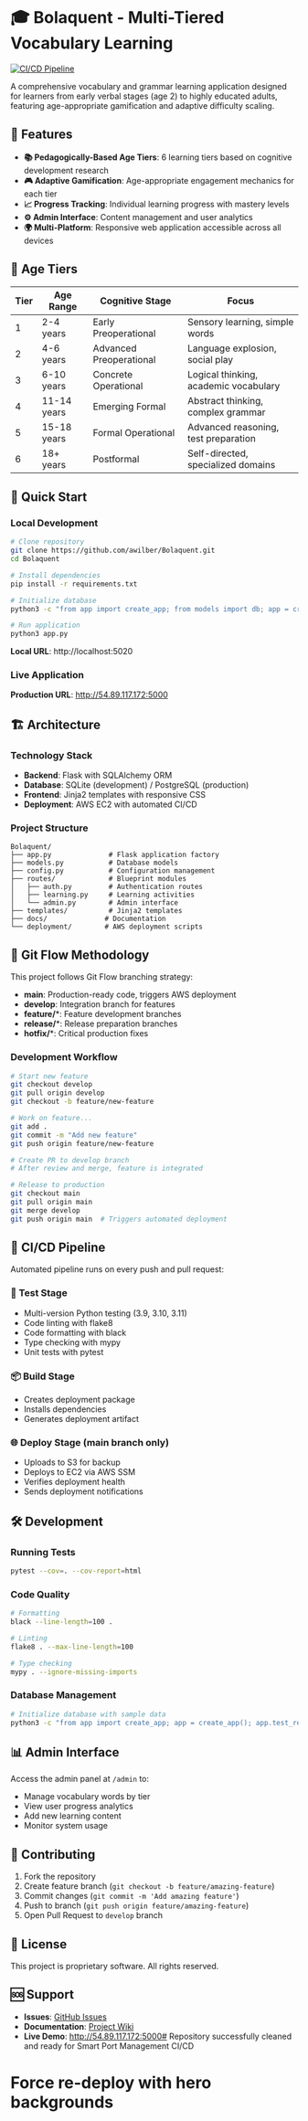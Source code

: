 # 🎓 Bolaquent - Multi-Tiered Vocabulary Learning

[![CI/CD Pipeline](https://github.com/awilber/Bolaquent/actions/workflows/ci-cd.yml/badge.svg)](https://github.com/awilber/Bolaquent/actions/workflows/ci-cd.yml)

A comprehensive vocabulary and grammar learning application designed for learners from early verbal stages (age 2) to highly educated adults, featuring age-appropriate gamification and adaptive difficulty scaling.

## 🌟 Features

- **📚 Pedagogically-Based Age Tiers**: 6 learning tiers based on cognitive development research
- **🎮 Adaptive Gamification**: Age-appropriate engagement mechanics for each tier
- **📈 Progress Tracking**: Individual learning progress with mastery levels
- **⚙️ Admin Interface**: Content management and user analytics
- **🌍 Multi-Platform**: Responsive web application accessible across all devices

## 🎯 Age Tiers

| Tier | Age Range | Cognitive Stage | Focus |
|------|-----------|----------------|-------|
| 1 | 2-4 years | Early Preoperational | Sensory learning, simple words |
| 2 | 4-6 years | Advanced Preoperational | Language explosion, social play |
| 3 | 6-10 years | Concrete Operational | Logical thinking, academic vocabulary |
| 4 | 11-14 years | Emerging Formal | Abstract thinking, complex grammar |
| 5 | 15-18 years | Formal Operational | Advanced reasoning, test preparation |
| 6 | 18+ years | Postformal | Self-directed, specialized domains |

## 🚀 Quick Start

### Local Development

```bash
# Clone repository
git clone https://github.com/awilber/Bolaquent.git
cd Bolaquent

# Install dependencies
pip install -r requirements.txt

# Initialize database
python3 -c "from app import create_app; from models import db; app = create_app(); app.app_context().push(); db.create_all()"

# Run application
python3 app.py
```

**Local URL**: http://localhost:5020

### Live Application

**Production URL**: http://54.89.117.172:5000

## 🏗️ Architecture

### Technology Stack
- **Backend**: Flask with SQLAlchemy ORM
- **Database**: SQLite (development) / PostgreSQL (production)
- **Frontend**: Jinja2 templates with responsive CSS
- **Deployment**: AWS EC2 with automated CI/CD

### Project Structure
```
Bolaquent/
├── app.py              # Flask application factory
├── models.py           # Database models
├── config.py           # Configuration management
├── routes/             # Blueprint modules
│   ├── auth.py         # Authentication routes
│   ├── learning.py     # Learning activities
│   └── admin.py        # Admin interface
├── templates/          # Jinja2 templates
├── docs/              # Documentation
└── deployment/        # AWS deployment scripts
```

## 🔄 Git Flow Methodology

This project follows Git Flow branching strategy:

- **main**: Production-ready code, triggers AWS deployment
- **develop**: Integration branch for features
- **feature/***: Feature development branches
- **release/***: Release preparation branches
- **hotfix/***: Critical production fixes

### Development Workflow

```bash
# Start new feature
git checkout develop
git pull origin develop
git checkout -b feature/new-feature

# Work on feature...
git add .
git commit -m "Add new feature"
git push origin feature/new-feature

# Create PR to develop branch
# After review and merge, feature is integrated

# Release to production
git checkout main
git pull origin main
git merge develop
git push origin main  # Triggers automated deployment
```

## 🚀 CI/CD Pipeline

Automated pipeline runs on every push and pull request:

### 🧪 Test Stage
- Multi-version Python testing (3.9, 3.10, 3.11)
- Code linting with flake8
- Code formatting with black
- Type checking with mypy
- Unit tests with pytest

### 📦 Build Stage
- Creates deployment package
- Installs dependencies
- Generates deployment artifact

### 🌐 Deploy Stage (main branch only)
- Uploads to S3 for backup
- Deploys to EC2 via AWS SSM
- Verifies deployment health
- Sends deployment notifications

## 🛠️ Development

### Running Tests
```bash
pytest --cov=. --cov-report=html
```

### Code Quality
```bash
# Formatting
black --line-length=100 .

# Linting  
flake8 . --max-line-length=100

# Type checking
mypy . --ignore-missing-imports
```

### Database Management
```bash
# Initialize database with sample data
python3 -c "from app import create_app; app = create_app(); app.test_request_context().push(); exec(open('init_db.py').read())"
```

## 📊 Admin Interface

Access the admin panel at `/admin` to:
- Manage vocabulary words by tier
- View user progress analytics
- Add new learning content
- Monitor system usage

## 🤝 Contributing

1. Fork the repository
2. Create feature branch (`git checkout -b feature/amazing-feature`)
3. Commit changes (`git commit -m 'Add amazing feature'`)
4. Push to branch (`git push origin feature/amazing-feature`)
5. Open Pull Request to `develop` branch

## 📝 License

This project is proprietary software. All rights reserved.

## 🆘 Support

- **Issues**: [GitHub Issues](https://github.com/awilber/Bolaquent/issues)
- **Documentation**: [Project Wiki](https://github.com/awilber/Bolaquent/wiki)
- **Live Demo**: http://54.89.117.172:5000# Repository successfully cleaned and ready for Smart Port Management CI/CD
# Force re-deploy with hero backgrounds
